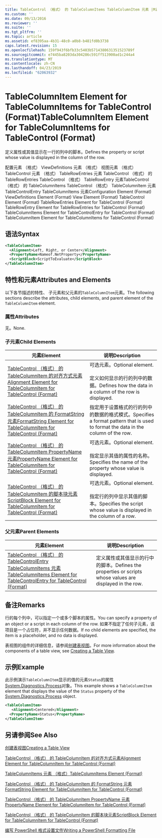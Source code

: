 ```yaml
---
title: TableControl （格式） 的 TableColumnItems TableColumnItem 元素 |Microsoft Docs
ms.custom: ''
ms.date: 09/13/2016
ms.reviewer: ''
ms.suite: ''
ms.tgt_pltfrm: ''
ms.topic: article
ms.assetid: ef8395aa-4b31-48c0-a0b8-b481fd0b3738
caps.latest.revision: 15
ms.openlocfilehash: 159f943f6bfb33c5403b5714380631351523789f
ms.sourcegitcommit: e7445ba8203da304286c591ff513900ad1c244a4
ms.translationtype: MT
ms.contentlocale: zh-CN
ms.lasthandoff: 04/23/2019
ms.locfileid: "62063932"
---
```

# <a name="tablecolumnitem-element-for-tablecolumnitems-for-tablecontrol-format"></a><span data-ttu-id="e93ab-102">TableColumnItem Element for TableColumnItems for TableControl (Format)</span><span class="sxs-lookup"><span data-stu-id="e93ab-102">TableColumnItem Element for TableColumnItems for TableControl (Format)</span></span>

<span data-ttu-id="e93ab-103">定义属性或其值显示在一行的列中的脚本。</span><span class="sxs-lookup"><span data-stu-id="e93ab-103">Defines the property or script whose value is displayed in the column of the row.</span></span>

<span data-ttu-id="e93ab-104">配置元素 （格式） ViewDefinitions 元素 （格式） 视图元素 （格式） TableControl 元素 （格式） TableRowEntries 元素 TableControl （格式） 的 TableRowEntries TableControl （格式） TableRowEntry 元素TableControl （格式） 的 TableColumnItems TableControl （格式） TableColumnItem 元素 TableControlEntry TableColumnItems 元素</span><span class="sxs-lookup"><span data-stu-id="e93ab-104">Configuration Element (Format) ViewDefinitions Element (Format) View Element (Format) TableControl Element (Format) TableRowEntries Element for TableControl (Format) TableRowEntry Element for TableRowEntries for TableControl (Format) TableColumnItems Element for TableControlEntry for TableControl (Format) TableColumnItem Element for TableColumnItems for TableControl (Format)</span></span>

## <a name="syntax"></a><span data-ttu-id="e93ab-105">语法</span><span class="sxs-lookup"><span data-stu-id="e93ab-105">Syntax</span></span>

```xml
<TableColumnItem>
  <Alignment>Left, Right, or Center</Alignment>
  <PropertyName>Nameof.NetProperty</PropertyName>
  <ScriptBlock>ScriptToEvaluate</ScriptBlock>
</TableColumnItem>
```

## <a name="attributes-and-elements"></a><span data-ttu-id="e93ab-106">特性和元素</span><span class="sxs-lookup"><span data-stu-id="e93ab-106">Attributes and Elements</span></span>

<span data-ttu-id="e93ab-107">以下各节描述的特性、 子元素和父元素的`TableColumnItem`元素。</span><span class="sxs-lookup"><span data-stu-id="e93ab-107">The following sections describe the attributes, child elements, and parent element of the `TableColumnItem` element.</span></span>

### <a name="attributes"></a><span data-ttu-id="e93ab-108">属性</span><span class="sxs-lookup"><span data-stu-id="e93ab-108">Attributes</span></span>

<span data-ttu-id="e93ab-109">无。</span><span class="sxs-lookup"><span data-stu-id="e93ab-109">None.</span></span>

### <a name="child-elements"></a><span data-ttu-id="e93ab-110">子元素</span><span class="sxs-lookup"><span data-stu-id="e93ab-110">Child Elements</span></span>

|<span data-ttu-id="e93ab-111">元素</span><span class="sxs-lookup"><span data-stu-id="e93ab-111">Element</span></span>|<span data-ttu-id="e93ab-112">说明</span><span class="sxs-lookup"><span data-stu-id="e93ab-112">Description</span></span>|
|-------------|-----------------|
|[<span data-ttu-id="e93ab-113">TableControl （格式） 的 TableColumnItem 的对齐方式元素</span><span class="sxs-lookup"><span data-stu-id="e93ab-113">Alignment Element for TableColumnItem for TableControl (Format)</span></span>](./alignment-element-for-tablecolumnitem-for-tablecontrol-format.md)|<span data-ttu-id="e93ab-114">可选元素。</span><span class="sxs-lookup"><span data-stu-id="e93ab-114">Optional element.</span></span><br /><br /> <span data-ttu-id="e93ab-115">定义如何显示的行的列中的数据。</span><span class="sxs-lookup"><span data-stu-id="e93ab-115">Defines how the data in a column of the row is displayed.</span></span>|
|[<span data-ttu-id="e93ab-116">TableControl （格式） 的 TableColumnItem 的 FormatString 元素</span><span class="sxs-lookup"><span data-stu-id="e93ab-116">FormatString Element for TableColumnItem for TableControl (Format)</span></span>](./formatstring-element-for-tablecolumnitem-for-tablecontrol-format.md)|<span data-ttu-id="e93ab-117">指定用于设置格式的行的列中的数据的格式模式。</span><span class="sxs-lookup"><span data-stu-id="e93ab-117">Specifies a format pattern that is used to format the data in the column of the row.</span></span>|
|[<span data-ttu-id="e93ab-118">TableControl （格式） 的 TableColumnItem PropertyName 元素</span><span class="sxs-lookup"><span data-stu-id="e93ab-118">PropertyName Element for TableColumnItem for TableControl (Format)</span></span>](./propertyname-element-for-tablecolumnitem-for-tablecontrol-format.md)|<span data-ttu-id="e93ab-119">可选元素。</span><span class="sxs-lookup"><span data-stu-id="e93ab-119">Optional element.</span></span><br /><br /> <span data-ttu-id="e93ab-120">指定显示其值的属性的名称。</span><span class="sxs-lookup"><span data-stu-id="e93ab-120">Specifies the name of the property whose value is displayed.</span></span>|
|[<span data-ttu-id="e93ab-121">TableControl （格式） 的 TableColumnItem 的脚本块元素</span><span class="sxs-lookup"><span data-stu-id="e93ab-121">ScriptBlock Element for TableColumnItem for TableControl (Format)</span></span>](./scriptblock-element-for-tablecolumnitem-for-tablecontrol-format.md)|<span data-ttu-id="e93ab-122">可选元素。</span><span class="sxs-lookup"><span data-stu-id="e93ab-122">Optional element.</span></span><br /><br /> <span data-ttu-id="e93ab-123">指定行的列中显示其值的脚本。</span><span class="sxs-lookup"><span data-stu-id="e93ab-123">Specifies the script whose value is displayed in the column of a row.</span></span>|

### <a name="parent-elements"></a><span data-ttu-id="e93ab-124">父元素</span><span class="sxs-lookup"><span data-stu-id="e93ab-124">Parent Elements</span></span>

|<span data-ttu-id="e93ab-125">元素</span><span class="sxs-lookup"><span data-stu-id="e93ab-125">Element</span></span>|<span data-ttu-id="e93ab-126">说明</span><span class="sxs-lookup"><span data-stu-id="e93ab-126">Description</span></span>|
|-------------|-----------------|
|[<span data-ttu-id="e93ab-127">TableControl （格式） 的 TableControlEntry TableColumnItems 元素</span><span class="sxs-lookup"><span data-stu-id="e93ab-127">TableColumnItems Element for TableControlEntry for TableControl (Format)</span></span>](./tablecolumnitems-element-for-tablerowentry-for-tablecontrol-format.md)|<span data-ttu-id="e93ab-128">定义属性或其值显示的行中的脚本。</span><span class="sxs-lookup"><span data-stu-id="e93ab-128">Defines the properties or scripts whose values are displayed in the row.</span></span>|

## <a name="remarks"></a><span data-ttu-id="e93ab-129">备注</span><span class="sxs-lookup"><span data-stu-id="e93ab-129">Remarks</span></span>

<span data-ttu-id="e93ab-130">行的每个列中，可以指定一个或多个脚本的属性。</span><span class="sxs-lookup"><span data-stu-id="e93ab-130">You can specify a property of an object or a script in each column of the row.</span></span> <span data-ttu-id="e93ab-131">如果不指定了任何子元素，该项目是一个占位符，并不显示任何数据。</span><span class="sxs-lookup"><span data-stu-id="e93ab-131">If no child elements are specified, the item is a placeholder, and no data is displayed.</span></span>

<span data-ttu-id="e93ab-132">表视图的组件的详细信息，请参阅[创建表视图](./creating-a-table-view.md)。</span><span class="sxs-lookup"><span data-stu-id="e93ab-132">For more information about the components of a table view, see [Creating a Table View](./creating-a-table-view.md).</span></span>

## <a name="example"></a><span data-ttu-id="e93ab-133">示例</span><span class="sxs-lookup"><span data-stu-id="e93ab-133">Example</span></span>

<span data-ttu-id="e93ab-134">此示例演示`TableColumnItem`显示的值的元素`Status`的属性[System.Diagnostics.Process](/dotnet/api/System.Diagnostics.Process)对象。</span><span class="sxs-lookup"><span data-stu-id="e93ab-134">This example shows a `TableColumnItem` element that displays the value of the `Status` property of the [System.Diagnostics.Process](/dotnet/api/System.Diagnostics.Process) object.</span></span>

```xml
<TableColumnItem>
   <Alignment>Centered</Alignment>
  <PropertyName>Status</PropertyName>
</TableColumnItem>

```

## <a name="see-also"></a><span data-ttu-id="e93ab-135">另请参阅</span><span class="sxs-lookup"><span data-stu-id="e93ab-135">See Also</span></span>

[<span data-ttu-id="e93ab-136">创建表视图</span><span class="sxs-lookup"><span data-stu-id="e93ab-136">Creating a Table View</span></span>](./creating-a-table-view.md)

[<span data-ttu-id="e93ab-137">TableControl （格式） 的 TableColumnItem 的对齐方式元素</span><span class="sxs-lookup"><span data-stu-id="e93ab-137">Alignment Element for TableColumnItem for TableControl (Format)</span></span>](./alignment-element-for-tablecolumnitem-for-tablecontrol-format.md)

[<span data-ttu-id="e93ab-138">TableColumnItems 元素 （格式）</span><span class="sxs-lookup"><span data-stu-id="e93ab-138">TableColumnItems Element (Format)</span></span>](./tablecolumnitems-element-for-tablerowentry-for-tablecontrol-format.md)

[<span data-ttu-id="e93ab-139">TableControl （格式） 的 TableColumnItem 的 FormatString 元素</span><span class="sxs-lookup"><span data-stu-id="e93ab-139">FormatString Element for TableColumnItem for TableControl (Format)</span></span>](./formatstring-element-for-tablecolumnitem-for-tablecontrol-format.md)

[<span data-ttu-id="e93ab-140">TableControl （格式） 的 TableColumnItem PropertyName 元素</span><span class="sxs-lookup"><span data-stu-id="e93ab-140">PropertyName Element for TableColumnItem for TableControl (Format)</span></span>](./propertyname-element-for-tablecolumnitem-for-tablecontrol-format.md)

[<span data-ttu-id="e93ab-141">TableControl （格式） 的 TableColumnItem 的脚本块元素</span><span class="sxs-lookup"><span data-stu-id="e93ab-141">ScriptBlock Element for TableColumnItem for TableControl (Format)</span></span>](./scriptblock-element-for-tablecolumnitem-for-tablecontrol-format.md)

[<span data-ttu-id="e93ab-142">编写 PowerShell 格式设置文件</span><span class="sxs-lookup"><span data-stu-id="e93ab-142">Writing a PowerShell Formatting File</span></span>](./writing-a-powershell-formatting-file.md)
